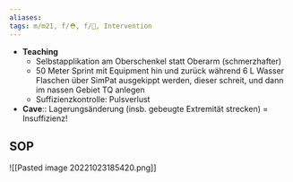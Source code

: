 ```yaml
---
aliases: 
tags: m/m21, f/⛑️, f/🔪, Intervention
---
```

- **Teaching**
	- Selbstapplikation am Oberschenkel statt Oberarm (schmerzhafter)
	- 50 Meter Sprint mit Equipment hin und zurück während 6 L Wasser Flaschen über SimPat ausgekippt werden, dieser schreit, und dann im nassen Gebiet TQ anlegen
	- Suffizienzkontrolle: Pulsverlust
- **Cave**:: Lagerungsänderung (insb. gebeugte Extremität strecken) = Insuffizienz!

## SOP
![[Pasted image 20221023185420.png]]